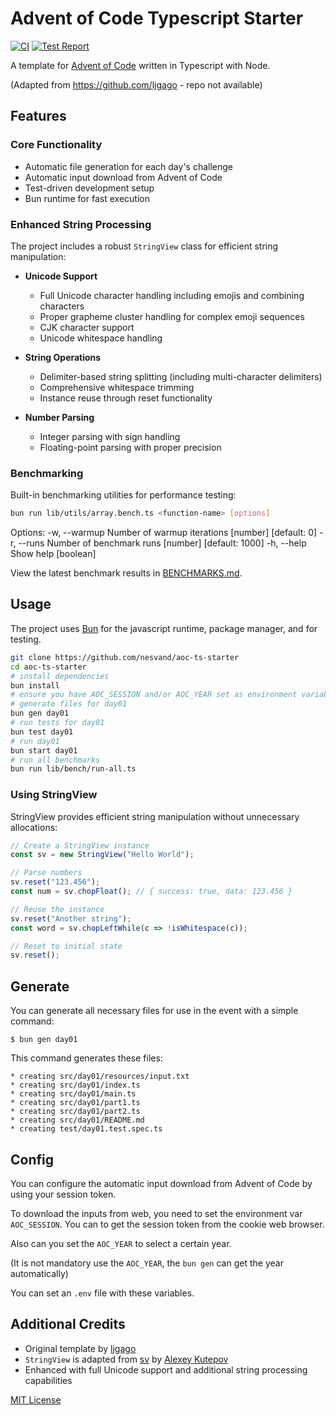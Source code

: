 # Advent of Code Typescript Starter

[![CI](https://github.com/nesvand/aoc-ts-starter/actions/workflows/ci.yml/badge.svg?branch=main)](https://github.com/nesvand/aoc-ts-starter/actions/workflows/ci.yml?query=branch%3Amain)
[![Test Report](https://github.com/nesvand/aoc-ts-starter/actions/workflows/test-report.yml/badge.svg?branch=main)](https://github.com/nesvand/aoc-ts-starter/actions/workflows/test-report.yml?query=branch%3Amain)

A template for [Advent of Code](https://adventofcode.com) written in Typescript with Node.

(Adapted from https://github.com/ljgago - repo not available)

## Features

### Core Functionality
- Automatic file generation for each day's challenge
- Automatic input download from Advent of Code
- Test-driven development setup
- Bun runtime for fast execution

### Enhanced String Processing
The project includes a robust `StringView` class for efficient string manipulation:

- **Unicode Support**
  - Full Unicode character handling including emojis and combining characters
  - Proper grapheme cluster handling for complex emoji sequences
  - CJK character support
  - Unicode whitespace handling

- **String Operations**
  - Delimiter-based string splitting (including multi-character delimiters)
  - Comprehensive whitespace trimming
  - Instance reuse through reset functionality

- **Number Parsing**
  - Integer parsing with sign handling
  - Floating-point parsing with proper precision

### Benchmarking
Built-in benchmarking utilities for performance testing:
```bash
bun run lib/utils/array.bench.ts <function-name> [options]
```

Options:
  -w, --warmup  Number of warmup iterations       [number] [default: 0]
  -r, --runs    Number of benchmark runs          [number] [default: 1000]
  -h, --help    Show help                         [boolean]

View the latest benchmark results in [BENCHMARKS.md](lib/bench/BENCHMARKS.md).

## Usage

The project uses [Bun](https://bun.sh) for the javascript runtime, package manager, and for testing.

```bash
git clone https://github.com/nesvand/aoc-ts-starter
cd aoc-ts-starter
# install dependencies
bun install
# ensure you have AOC_SESSION and/or AOC_YEAR set as environment variables accordingly
# generate files for day01
bun gen day01
# run tests for day01
bun test day01
# run day01
bun start day01
# run all benchmarks
bun run lib/bench/run-all.ts
```

### Using StringView

StringView provides efficient string manipulation without unnecessary allocations:

```typescript
// Create a StringView instance
const sv = new StringView("Hello World");

// Parse numbers
sv.reset("123.456");
const num = sv.chopFloat(); // { success: true, data: 123.456 }

// Reuse the instance
sv.reset("Another string");
const word = sv.chopLeftWhile(c => !isWhitespace(c));

// Reset to initial state
sv.reset();
```

## Generate

You can generate all necessary files for use in the event with a simple command:

    $ bun gen day01

This command generates these files:

    * creating src/day01/resources/input.txt
    * creating src/day01/index.ts
    * creating src/day01/main.ts
    * creating src/day01/part1.ts
    * creating src/day01/part2.ts
    * creating src/day01/README.md
    * creating test/day01.test.spec.ts

## Config

You can configure the automatic input download from Advent of Code by using your session token.

To download the inputs from web, you need to set the environment var `AOC_SESSION`.
You can to get the session token from the cookie web browser.

Also can you set the `AOC_YEAR` to select a certain year.

(It is not mandatory use the `AOC_YEAR`, the `bun gen` can get the year automatically)

You can set an `.env` file with these variables.

## Additional Credits

- Original template by [ljgago](https://github.com/ljgago)
- `StringView` is adapted from [sv](https://github.com/tsoding/sv) by [Alexey Kutepov](https://github.com/tsoding)
- Enhanced with full Unicode support and additional string processing capabilities

[MIT License](LICENSE)
